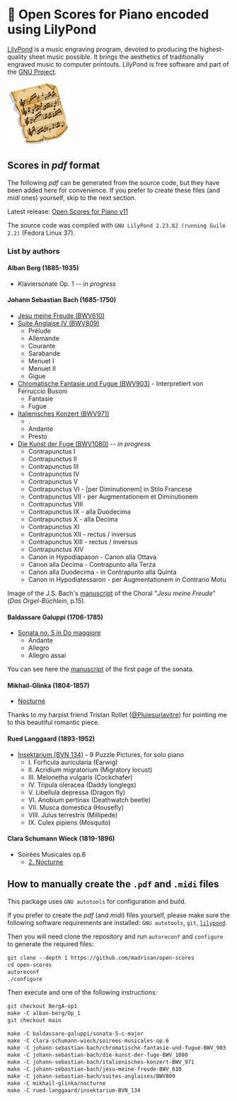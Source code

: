 # :musical_score: Open Scores for Piano encoded using LilyPond

[LilyPond](https://lilypond.org/) is a music engraving program, devoted to producing the highest-quality sheet music possible.
It brings the aesthetics of traditionally engraved music to computer printouts.
LilyPond is free software and part of the [GNU Project](https://gnu.org/).

![Open Musical Scores Logo](images/SheetMusic-icon.png)

## Scores in *pdf* format

The following *pdf* can be generated from the source code, but they have been added here for convenience.
If you prefer to create these files (and *midi* ones) yourself, skip to the next section.

Latest release: [Open Scores for Piano v11](https://github.com/madrisan/open-scores/releases)

The source code was compiled with `GNU LilyPond 2.23.82 (running Guile 2.2)` (Fedora Linux 37).

### List by authors

#### Alban Berg (1885-1935)

 * Klaviersonate Op. 1 -- *in progress*

#### Johann Sebastian Bach (1685-1750)

 * [Jesu meine Freude (BWV610)](https://github.com/madrisan/open-scores/releases/download/v11/Baldassare-Galuppi-Sonata-5.pdf)
 * [Suite Anglaise IV (BWV809)](https://github.com/madrisan/open-scores/releases/download/v11/JS-Bach-BWV809-Suite-Anglaise-4.pdf)
   * Prélude
   * Allemande
   * Courante
   * Sarabande
   * Menuet I
   * Menuet II
   * Gigue
 * [Chromatische Fantasie und Fugue (BWV903)](https://github.com/madrisan/open-scores/releases/download/v11/JS-Bach-BWV903-Chromatische-Fantasie-und-Fugue.pdf) - Interpretiert von Ferruccio Busoni
   * Fantasie
   * Fugue
 * [Italienisches Konzert (BWV971)](https://github.com/madrisan/open-scores/releases/download/v11/JS-Bach-BWV971-Italienisches-Konzert.pdf)
   * .
   * Andante
   * Presto
 * [Die Kunst der Fuge (BWV1080)](https://github.com/madrisan/open-scores/releases/download/v11/JS-Bach-BWV1080-Die-Kunst-der-Fuge.pdf) -- *in progress*
   * Contrapunctus I
   * Contrapunctus II
   * Contrapunctus III
   * Contrapunctus IV
   * Contrapunctus V
   * Contrapunctus VI - [per Diminutionem] in Stilo Francese
   * Contrapunctus VII - per Augmentationem et Diminutionem
   * Contrapunctus VIII
   * Contrapunctus IX - alla Duodecima
   * Contrapunctus X - alla Decima
   * Contrapunctus XI
   * Contrapunctus XII - rectus / inversus
   * Contrapunctus XIII - rectus / inversus
   * Contrapunctus XIV
   * Canon in Hypodiapason - Canon alla Ottava
   * Canon alla Decima - Contrapunto alla Terza
   * Canon alla Duodecima - in Contrapunto alla Quinta
   * Canon in Hypodiatessaron - per Augmentationem in Contrario Motu

Image of the J.S. Bach's [manuscript](images/js-bach-jesu-meine-freude-manuscript.png) of the Choral "*Jesu meine Freude*" (*Das Orgel-Büchlein*, p.15).

#### Baldassare Galuppi (1706-1785)

 * [Sonata no. 5 in Do maggiore](https://github.com/madrisan/open-scores/releases/download/v11/Baldassare-Galuppi-Sonata-5.pdf)
   * Andante
   * Allegro
   * Allegro assai

You can see here the [manuscript](images/baldassare-galuppi-sonata-5-manuscript-1st-page.png) of the first page of the sonata.

#### Mikhail-Glinka (1804-1857)

 * [Nocturne](https://github.com/madrisan/open-scores/releases/download/v4/Mikhail-Glinka-Nocturne.pdf)

Thanks to my harpist friend Tristan Rollet ([@Pluiesurlavitre](https://github.com/Pluiesurlavitre)) for pointing me to this beautiful romantic piece.

#### Rued Langgaard (1893-1952)

 * [Insektarium (BVN 134)](https://github.com/madrisan/open-scores/releases/download/v4/Rued-Langgaard-Insektarium-BVN-134.pdf) - 9 Puzzle Pictures, for solo piano
   * I. Forficula auricularia (Earwig)
   * II. Acridium migratorium (Migratory locust)
   * III. Melonetha vulgaris (Cockchafer)
   * IV. Tripula oleracea (Daddy longlegs)
   * V. Libellula depressa (Dragon fly)
   * VI. Anobium pertinax (Deathwatch beetle)
   * VII. Musca domestica (Housefly)
   * VIII. Julus terrestris (Millipede)
   * IX. Culex pipiens (Mosquito)

#### Clara Schumann Wieck (1819-1896)

 * Soirées Musicales op.6
   * [2. Nocturne](https://github.com/madrisan/open-scores/releases/download/v4/Clara-Schumann-Wieck-Soirees-Musicales-op.6.pdf)

## How to manually create the `.pdf` and `.midi` files

This package uses `GNU autotools` for configuration and build.

If you prefer to create the *pdf* (and *midi*) files yourself, please make sure the following software requirements are installed: `GNU autotools`, `git`, [`lilypond`](https://lilypond.org/).

Then you will need clone the repository and run `autoreconf` and `configure` to generate the required files:
```
git clone --depth 1 https://github.com/madrisan/open-scores
cd open-scores
autoreconf
./configure
```
Then execute and one of the following instructions:
```
git checkout BergA-op1
make -C alban-berg/Op_1
git checkout main
```
```
make -C baldassare-galuppi/sonata-5-c-major
make -C clara-schumann-wieck/soirees-musicales-op.6
make -C johann-sebastian-bach/chromatische-fantasie-und-fugue-BWV_903
make -C johann-sebastian-bach/die-kunst-der-fuge-BWV_1080
make -C johann-sebastian-bach/italienisches-konzert-BWV_971
make -C johann-sebastian-bach/jesu-meine-freude-BWV_610
make -C johann-sebastian-bach/suites-anglaises/BWV809
make -C mikhail-glinka/nocturne
make -C rued-langgaard/insektarium-BVN_134
```

